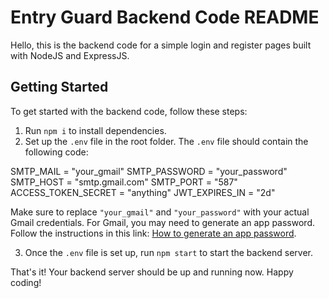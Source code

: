 # Entry Guard Backend Code README

Hello, this is the backend code for a simple login and register pages built with NodeJS and ExpressJS.

## Getting Started

To get started with the backend code, follow these steps:

1. Run `npm i` to install dependencies.
2. Set up the `.env` file in the root folder. The `.env` file should contain the following code:

SMTP_MAIL = "your_gmail"
SMTP_PASSWORD = "your_password"
SMTP_HOST = "smtp.gmail.com"
SMTP_PORT = "587"
ACCESS_TOKEN_SECRET = "anything"
JWT_EXPIRES_IN = "2d"

Make sure to replace `"your_gmail"` and `"your_password"` with your actual Gmail credentials. For Gmail, you may need to generate an app password. Follow the instructions in this link: [How to generate an app password](https://support.google.com/mail/answer/185833?hl=en).

3. Once the `.env` file is set up, run `npm start` to start the backend server.

That's it! Your backend server should be up and running now. Happy coding!
